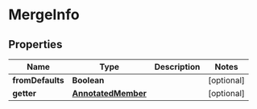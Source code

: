 
# MergeInfo

## Properties
Name | Type | Description | Notes
------------ | ------------- | ------------- | -------------
**fromDefaults** | **Boolean** |  |  [optional]
**getter** | [**AnnotatedMember**](AnnotatedMember.md) |  |  [optional]




